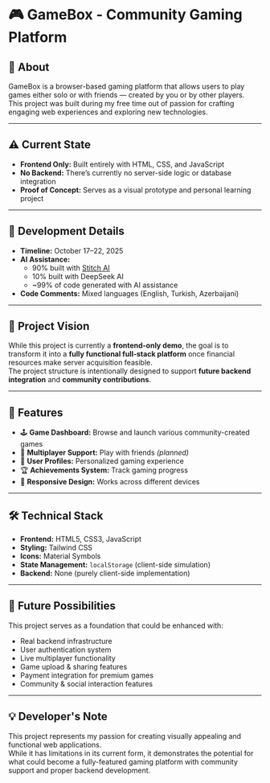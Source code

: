 # 🎮 GameBox - Community Gaming Platform

## 📖 About
GameBox is a browser-based gaming platform that allows users to play games either solo or with friends — created by you or by other players.  
This project was built during my free time out of passion for crafting engaging web experiences and exploring new technologies.

---

## ⚠️ Current State
- **Frontend Only:** Built entirely with HTML, CSS, and JavaScript  
- **No Backend:** There’s currently no server-side logic or database integration  
- **Proof of Concept:** Serves as a visual prototype and personal learning project

---

## 🧩 Development Details
- **Timeline:** October 17–22, 2025
- **AI Assistance:**  
  - 90% built with [Stitch AI](https://stitch.withgoogle.com/)  
  - 10% built with DeepSeek AI  
  - ~99% of code generated with AI assistance  
- **Code Comments:** Mixed languages (English, Turkish, Azerbaijani)

---

## 🎯 Project Vision
While this project is currently a **frontend-only demo**, the goal is to transform it into a **fully functional full-stack platform** once financial resources make server acquisition feasible.  
The project structure is intentionally designed to support **future backend integration** and **community contributions**.

---

## 🚀 Features
- 🕹️ **Game Dashboard:** Browse and launch various community-created games  
- 👥 **Multiplayer Support:** Play with friends *(planned)*  
- 🙋 **User Profiles:** Personalized gaming experience  
- 🏆 **Achievements System:** Track gaming progress  
- 📱 **Responsive Design:** Works across different devices

---

## 🛠️ Technical Stack
- **Frontend:** HTML5, CSS3, JavaScript  
- **Styling:** Tailwind CSS  
- **Icons:** Material Symbols  
- **State Management:** `localStorage` (client-side simulation)  
- **Backend:** None (purely client-side implementation)

---

## 🔮 Future Possibilities
This project serves as a foundation that could be enhanced with:
- Real backend infrastructure  
- User authentication system  
- Live multiplayer functionality  
- Game upload & sharing features  
- Payment integration for premium games  
- Community & social interaction features

---

## 💡 Developer's Note
This project represents my passion for creating visually appealing and functional web applications.  
While it has limitations in its current form, it demonstrates the potential for what could become a fully-featured gaming platform with community support and proper backend development.
